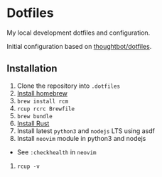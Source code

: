 # Dotfiles

My local development dotfiles and configuration.

Initial configuration based on [thoughtbot/dotfiles].

[thoughtbot/dotfiles]: https://github.com/thoughtbot/dotfiles

## Installation

1. Clone the repository into `.dotfiles`
1. [Install homebrew]
1. `brew install rcm`
1. `rcup rcrc Brewfile`
1. `brew bundle`
1. [Install Rust]
1. Install latest `python3` and `nodejs` LTS using asdf
1. Install `neovim` module in python3 and nodejs
  - See `:checkhealth` in `neovim`
1. `rcup -v`

[rcm]: https://github.com/thoughtbot/rcm
[Install Rust]: https://www.rust-lang.org/tools/install
[Install homebrew]: https://brew.sh
